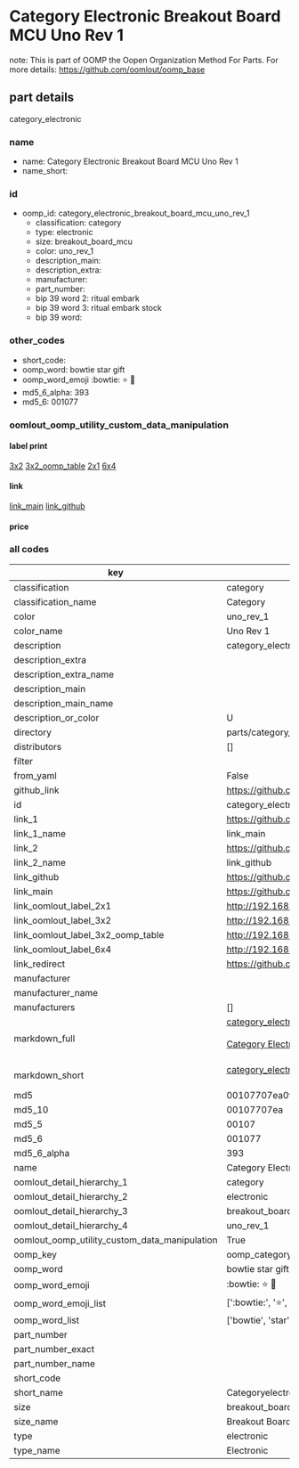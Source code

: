 # Category Electronic Breakout Board MCU Uno Rev 1  

note: This is part of OOMP the Oopen Organization Method For Parts. For more details: https://github.com/oomlout/oomp_base

##  part details
  



category_electronic



### name
* name: Category Electronic Breakout Board MCU Uno Rev 1
* name_short: 
### id
* oomp_id: category_electronic_breakout_board_mcu_uno_rev_1
  * classification: category
  * type: electronic
  * size: breakout_board_mcu
  * color: uno_rev_1
  * description_main: 
  * description_extra: 
  * manufacturer: 
  * part_number: 
  * bip 39 word 2: ritual embark
  * bip 39 word 3: ritual embark stock
  * bip 39 word: 

### other_codes
* short_code: 
* oomp_word: bowtie star gift
* oomp_word_emoji :bowtie: :star: :gift:
* md5_6_alpha: 393
* md5_6: 001077






### oomlout_oomp_utility_custom_data_manipulation
#### label print
[3x2](http://192.168.1.245:1112/?label=oomp%20393)
[3x2_oomp_table](http://192.168.1.108:1112/?label=oomp%20393)
[2x1](http://192.168.1.242:1112/?label=oomp%20393)
[6x4](http://192.168.1.55:1112/?label=oomp%20393)    

#### link

[link_main](https://github.com/oomlout/oomlout_oomp_version_1_messy/tree/main/parts/category_electronic_breakout_board_mcu_uno_rev_1) [link_github](https://github.com/oomlout/oomlout_oomp_version_1_messy/tree/main/parts/category_electronic_breakout_board_mcu_uno_rev_1)                             

#### price







### all codes 
| key | value |  
| --- | --- |  
| classification | category |  
| classification_name | Category |  
| color | uno_rev_1 |  
| color_name | Uno Rev 1 |  
| description | category_electronic |  
| description_extra |  |  
| description_extra_name |  |  
| description_main |  |  
| description_main_name |  |  
| description_or_color | U  |  
| directory | parts/category_electronic_breakout_board_mcu_uno_rev_1 |  
| distributors | [] |  
| filter |  |  
| from_yaml | False |  
| github_link | https://github.com/oomlout/oomlout_oomp_part_src/tree/main/parts/category_electronic_breakout_board_mcu_uno_rev_1 |  
| id | category_electronic_breakout_board_mcu_uno_rev_1 |  
| link_1 | https://github.com/oomlout/oomlout_oomp_version_1_messy/tree/main/parts/category_electronic_breakout_board_mcu_uno_rev_1 |  
| link_1_name | link_main |  
| link_2 | https://github.com/oomlout/oomlout_oomp_version_1_messy/tree/main/parts/category_electronic_breakout_board_mcu_uno_rev_1 |  
| link_2_name | link_github |  
| link_github | https://github.com/oomlout/oomlout_oomp_version_1_messy/tree/main/parts/category_electronic_breakout_board_mcu_uno_rev_1 |  
| link_main | https://github.com/oomlout/oomlout_oomp_version_1_messy/tree/main/parts/category_electronic_breakout_board_mcu_uno_rev_1 |  
| link_oomlout_label_2x1 | http://192.168.1.242:1112/?label=oomp%20393 |  
| link_oomlout_label_3x2 | http://192.168.1.245:1112/?label=oomp%20393 |  
| link_oomlout_label_3x2_oomp_table | http://192.168.1.108:1112/?label=oomp%20393 |  
| link_oomlout_label_6x4 | http://192.168.1.55:1112/?label=oomp%20393 |  
| link_redirect | https://github.com/oomlout/oomlout_oomp_version_1_messy/tree/main/parts/category_electronic_breakout_board_mcu_uno_rev_1 |  
| manufacturer |  |  
| manufacturer_name |  |  
| manufacturers | [] |  
| markdown_full | [category_electronic_breakout_board_mcu_uno_rev_1](none)<br>[](none)<br>[Category Electronic Breakout Board Mcu Uno Rev 1](none)<br><br> |  
| markdown_short | [category_electronic_breakout_board_mcu_uno_rev_1](none)<br><br> |  
| md5 | 00107707ea0f799ee18e8c17ac1215d4 |  
| md5_10 | 00107707ea |  
| md5_5 | 00107 |  
| md5_6 | 001077 |  
| md5_6_alpha | 393 |  
| name | Category Electronic Breakout Board MCU Uno Rev 1 |  
| oomlout_detail_hierarchy_1 | category |  
| oomlout_detail_hierarchy_2 | electronic |  
| oomlout_detail_hierarchy_3 | breakout_board_mcu |  
| oomlout_detail_hierarchy_4 | uno_rev_1 |  
| oomlout_oomp_utility_custom_data_manipulation | True |  
| oomp_key | oomp_category_electronic_breakout_board_mcu_uno_rev_1 |  
| oomp_word | bowtie star gift |  
| oomp_word_emoji | :bowtie: :star: :gift: |  
| oomp_word_emoji_list | [':bowtie:', ':star:', ':gift:'] |  
| oomp_word_list | ['bowtie', 'star', 'gift'] |  
| part_number |  |  
| part_number_exact |  |  
| part_number_name |  |  
| short_code |  |  
| short_name | Categoryelectronic |  
| size | breakout_board_mcu |  
| size_name | Breakout Board MCU |  
| type | electronic |  
| type_name | Electronic |  
